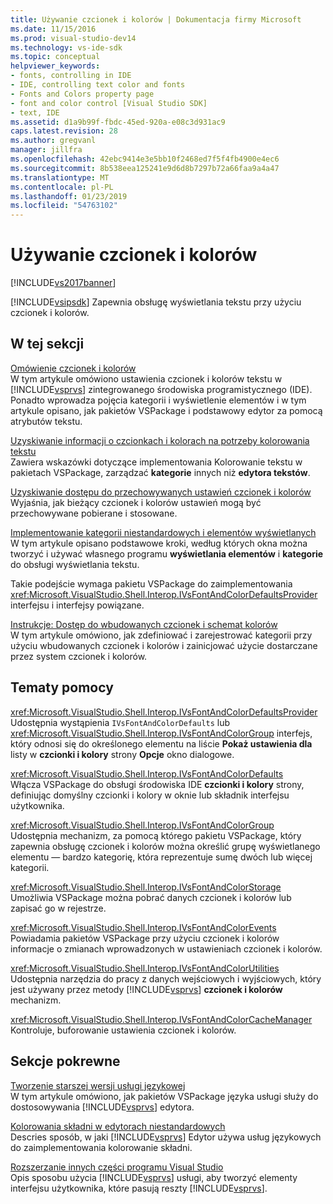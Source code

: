 ```yaml
---
title: Używanie czcionek i kolorów | Dokumentacja firmy Microsoft
ms.date: 11/15/2016
ms.prod: visual-studio-dev14
ms.technology: vs-ide-sdk
ms.topic: conceptual
helpviewer_keywords:
- fonts, controlling in IDE
- IDE, controlling text color and fonts
- Fonts and Colors property page
- font and color control [Visual Studio SDK]
- text, IDE
ms.assetid: d1a9b99f-fbdc-45ed-920a-e08c3d931ac9
caps.latest.revision: 28
ms.author: gregvanl
manager: jillfra
ms.openlocfilehash: 42ebc9414e3e5bb10f2468ed7f5f4fb4900e4ec6
ms.sourcegitcommit: 8b538eea125241e9d6d8b7297b72a66faa9a4a47
ms.translationtype: MT
ms.contentlocale: pl-PL
ms.lasthandoff: 01/23/2019
ms.locfileid: "54763102"
---
```

# <a name="using-fonts-and-colors"></a>Używanie czcionek i kolorów
[!INCLUDE[vs2017banner](../includes/vs2017banner.md)]

[!INCLUDE[vsipsdk](../includes/vsipsdk-md.md)] Zapewnia obsługę wyświetlania tekstu przy użyciu czcionek i kolorów.  
  
## <a name="in-this-section"></a>W tej sekcji  
 [Omówienie czcionek i kolorów](../extensibility/font-and-color-overview.md)  
 W tym artykule omówiono ustawienia czcionek i kolorów tekstu w [!INCLUDE[vsprvs](../includes/vsprvs-md.md)] zintegrowanego środowiska programistycznego (IDE). Ponadto wprowadza pojęcia kategorii i wyświetlenie elementów i w tym artykule opisano, jak pakietów VSPackage i podstawowy edytor za pomocą atrybutów tekstu.  
  
 [Uzyskiwanie informacji o czcionkach i kolorach na potrzeby kolorowania tekstu](../extensibility/getting-font-and-color-information-for-text-colorization.md)  
 Zawiera wskazówki dotyczące implementowania Kolorowanie tekstu w pakietach VSPackage, zarządzać **kategorie** innych niż **edytora tekstów**.  
  
 [Uzyskiwanie dostępu do przechowywanych ustawień czcionek i kolorów](../extensibility/accessing-stored-font-and-color-settings.md)  
 Wyjaśnia, jak bieżący czcionek i kolorów ustawień mogą być przechowywane pobierane i stosowane.  
  
 [Implementowanie kategorii niestandardowych i elementów wyświetlanych](../extensibility/implementing-custom-categories-and-display-items.md)  
 W tym artykule opisano podstawowe kroki, według których okna można tworzyć i używać własnego programu **wyświetlania elementów** i **kategorie** do obsługi wyświetlania tekstu.  
  
 Takie podejście wymaga pakietu VSPackage do zaimplementowania <xref:Microsoft.VisualStudio.Shell.Interop.IVsFontAndColorDefaultsProvider> interfejsu i interfejsy powiązane.  
  
 [Instrukcje: Dostęp do wbudowanych czcionek i schemat kolorów](../extensibility/how-to-access-the-built-in-fonts-and-color-scheme.md)  
 W tym artykule omówiono, jak zdefiniować i zarejestrować kategorii przy użyciu wbudowanych czcionek i kolorów i zainicjować użycie dostarczane przez system czcionek i kolorów.  
  
## <a name="reference"></a>Tematy pomocy  
 <xref:Microsoft.VisualStudio.Shell.Interop.IVsFontAndColorDefaultsProvider>  
 Udostępnia wystąpienia `IVsFontAndColorDefaults` lub <xref:Microsoft.VisualStudio.Shell.Interop.IVsFontAndColorGroup> interfejs, który odnosi się do określonego elementu na liście **Pokaż ustawienia dla** listy w **czcionki i kolory** strony **Opcje** okno dialogowe.  
  
 <xref:Microsoft.VisualStudio.Shell.Interop.IVsFontAndColorDefaults>  
 Włącza VSPackage do obsługi środowiska IDE **czcionki i kolory** strony, definiując domyślny czcionki i kolory w oknie lub składnik interfejsu użytkownika.  
  
 <xref:Microsoft.VisualStudio.Shell.Interop.IVsFontAndColorGroup>  
 Udostępnia mechanizm, za pomocą którego pakietu VSPackage, który zapewnia obsługę czcionek i kolorów można określić grupę wyświetlanego elementu — bardzo kategorię, która reprezentuje sumę dwóch lub więcej kategorii.  
  
 <xref:Microsoft.VisualStudio.Shell.Interop.IVsFontAndColorStorage>  
 Umożliwia VSPackage można pobrać danych czcionek i kolorów lub zapisać go w rejestrze.  
  
 <xref:Microsoft.VisualStudio.Shell.Interop.IVsFontAndColorEvents>  
 Powiadamia pakietów VSPackage przy użyciu czcionek i kolorów informacje o zmianach wprowadzonych w ustawieniach czcionek i kolorów.  
  
 <xref:Microsoft.VisualStudio.Shell.Interop.IVsFontAndColorUtilities>  
 Udostępnia narzędzia do pracy z danych wejściowych i wyjściowych, który jest używany przez metody [!INCLUDE[vsprvs](../includes/vsprvs-md.md)] **czcionek i kolorów** mechanizm.  
  
 <xref:Microsoft.VisualStudio.Shell.Interop.IVsFontAndColorCacheManager>  
 Kontroluje, buforowanie ustawienia czcionek i kolorów.  
  
## <a name="related-sections"></a>Sekcje pokrewne  
 [Tworzenie starszej wersji usługi językowej](../extensibility/internals/developing-a-legacy-language-service.md)  
 W tym artykule omówiono, jak pakietów VSPackage języka usługi służy do dostosowywania [!INCLUDE[vsprvs](../includes/vsprvs-md.md)] edytora.  
  
 [Kolorowania składni w edytorach niestandardowych](../extensibility/syntax-coloring-in-custom-editors.md)  
 Descries sposób, w jaki [!INCLUDE[vsprvs](../includes/vsprvs-md.md)] Edytor używa usług językowych do zaimplementowania kolorowanie składni.  
  
 [Rozszerzanie innych części programu Visual Studio](../extensibility/extending-other-parts-of-visual-studio.md)  
 Opis sposobu użycia [!INCLUDE[vsprvs](../includes/vsprvs-md.md)] usługi, aby tworzyć elementy interfejsu użytkownika, które pasują reszty [!INCLUDE[vsprvs](../includes/vsprvs-md.md)].
